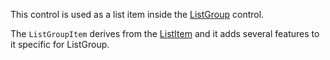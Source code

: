 This control is used as a list item inside the [ListGroup](~/controls/bootstrap/ListGroup) control.

The `ListGroupItem` derives from the [ListItem](~/controls/bootstrap/ListItem) and it adds several features to it specific for ListGroup.